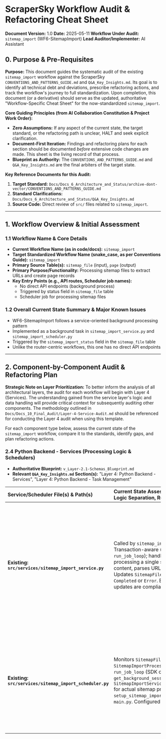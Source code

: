 # ScraperSky Workflow Audit & Refactoring Cheat Sheet

**Document Version:** 1.0
**Date:** 2025-05-11
**Workflow Under Audit:** `sitemap_import` (WF6-SitemapImport)
**Lead Auditor/Implementer:** AI Assistant

## 0. Purpose & Pre-Requisites

**Purpose:** This document guides the systematic audit of the existing `sitemap_import` workflow against the ScraperSky `CONVENTIONS_AND_PATTERNS_GUIDE.md` and `Q&A_Key_Insights.md`. Its goal is to identify all technical debt and deviations, prescribe refactoring actions, and track the workflow's journey to full standardization. Upon completion, this document (or a derivative) should serve as the updated, authoritative "Workflow-Specific Cheat Sheet" for the now-standardized `sitemap_import`.

**Core Guiding Principles (from AI Collaboration Constitution & Project Work Order):**

- **Zero Assumptions:** If any aspect of the current state, the target standard, or the refactoring path is unclear, HALT and seek explicit clarification.
- **Document-First Iteration:** Findings and refactoring plans for each section should be documented _before_ extensive code changes are made. This sheet is the living record of that process.
- **Blueprint as Authority:** The `CONVENTIONS_AND_PATTERNS_GUIDE.md` and `Q&A_Key_Insights.md` are the final arbiters of the target state.

**Key Reference Documents for this Audit:**

1.  **Target Standard:** `Docs/Docs_6_Architecture_and_Status/archive-dont-vector/CONVENTIONS_AND_PATTERNS_GUIDE.md`
2.  **Standard Clarifications:** `Docs/Docs_6_Architecture_and_Status/Q&A_Key_Insights.md`
3.  **Source Code:** Direct review of `src/` files related to `sitemap_import`.

---

## 1. Workflow Overview & Initial Assessment

### 1.1 Workflow Name & Core Details

- **Current Workflow Name (as in code/docs):** `sitemap_import`
- **Target Standardized Workflow Name (snake_case, as per Conventions Guide):** `sitemap_import`
- **Primary Source Table(s):** `sitemap_file` (input), `page` (output)
- **Primary Purpose/Functionality:** Processing sitemap files to extract URLs and create page records
- **Key Entry Points (e.g., API routes, Scheduler job names):**
  - No direct API endpoints (background process)
  - Triggered by status field in `sitemap_file` table
  - Scheduler job for processing sitemap files

### 1.2 Overall Current State Summary & Major Known Issues

- WF6-SitemapImport follows a service-oriented background processing pattern
- Implemented as a background task in `sitemap_import_service.py` and `sitemap_import_scheduler.py`
- Triggered by the `sitemap_import_status` field in the `sitemap_file` table
- Unlike the router-centric workflows, this one has no direct API endpoints

---

## 2. Component-by-Component Audit & Refactoring Plan

**Strategic Note on Layer Prioritization:** To better inform the analysis of all architectural layers, the audit for each workflow will begin with Layer 4 (Services). The understanding gained from the service layer's logic and data handling will provide critical context for subsequently auditing other components. The methodology outlined in `Docs/Docs_10_Final_Audit/Layer-4-Service-Audit.md` should be referenced for conducting the Layer 4 audit when using this template.

For each component type below, assess the current state of the `sitemap_import` workflow, compare it to the standards, identify gaps, and plan refactoring actions.

### 2.4 Python Backend - Services (Processing Logic & Schedulers)

- **Authoritative Blueprint:** `v_Layer-2.1-Schemas_Blueprint.md`
- **Relevant `Q&A_Key_Insights.md` Section(s):** "Layer 4: Python Backend - Services", "Layer 4: Python Backend - Task Management"

| Service/Scheduler File(s) & Path(s) | Current State Assessment (Function Naming, Logic Separation, Registration) | Standard Comparison & Gap Analysis (Deviations) | Prescribed Refactoring Actions | Verification Checklist | Status |
| :---------------------------------- | :------------------------------------------------------------------------ | :---------------------------------------------- | :----------------------------- | :--------------------- | :----- |
| **Existing: `src/services/sitemap_import_service.py`** | Called by `sitemap_import_scheduler.py`. Transaction-aware (accepts session from `run_job_loop`); handles its own commit/rollback for processing a single sitemap. Fetches sitemap content, parses URLs, creates `Page` records. Updates `SitemapFile.sitemap_import_status` to `Completed` or `Error`. Error handling and status updates are compliant. | **CRITICAL VIOLATION:**<br>1. **Tenant ID Usage:** Uses `tenant_id` from `SitemapFile` when creating `Page` records. This VIOLATES the `09-TENANT_ISOLATION_REMOVED.md` architectural standard.<br><br>**Compliant Aspects:**<br>1. Function Naming: `process_single_sitemap_file` is appropriate for its role and clear.<br>2. Session Management: Compliant for its role in processing a single item from a scheduled job.<br>3. File Naming: `sitemap_import_service.py` is descriptive and standard. | 1. **CRITICAL:** Remove all usage of `tenant_id` from `SitemapFile` when creating/updating `Page` records. Ensure `Page` model and DB schema no longer expect/require `tenant_id`. | [x] Service properly accepts session parameters<br>[x] No direct session creation (session from `run_job_loop`)<br>[x] Transaction handling appropriate for scheduler-called service<br>[x] Function naming standardized (`process_single_sitemap_file`)<br>[x] File name standardized (`sitemap_import_service.py`)<br>[x] Correctly updates `SitemapFile` status post-processing<br>[x] Comprehensive error handling implemented<br>[ ] **CRITICAL: No tenant filtering/usage (Currently VIOLATED)** | `Partially Compliant (Critical Violation)` |
| **Existing: `src/services/sitemap_import_scheduler.py`** | Monitors `SitemapFile.sitemap_import_status == SitemapImportProcessStatusEnum.Queued`. Uses `run_job_loop` (SDK component, uses `get_background_session()`). Calls `SitemapImportService.process_single_sitemap_file` for actual sitemap processing. `setup_sitemap_import_scheduler()` is registered in `main.py`. Configured via settings. | **Compliant:**<br>1. File Naming: `sitemap_import_scheduler.py` is descriptive and acceptable.<br>2. Session Management: Compliant via `run_job_loop` SDK.<br>3. Queue Processing & Registration: Compliant. | 1. None required; consider renaming to `sitemap_curation_scheduler.py` only if absolute naming consistency with a conceptual parent workflow (`sitemap_curation`) is desired (current name is acceptable and functional). | [x] Uses `get_background_session()` (via SDK)<br>[x] Proper transaction management (via SDK)<br>[x] Has standard queue processing function (via SDK)<br>[x] Has `setup_sitemap_import_scheduler` function<br>[x] Properly registered in `main.py`<br>[x] Configured through settings<br>[x] Processes records with correct status (`sitemap_import_status == QUEUED`) | `Compliant` |

<!-- STOP_FOR_REVIEW -->
